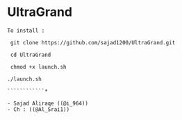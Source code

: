# UltraGrand

`To install :`

````````````*
 git clone https://github.com/sajad1200/UltraGrand.git

 cd UltraGrand

 chmod +x launch.sh

./launch.sh 

````````````*

- Sajad Aliraqe ((@i_964))
- Ch : ((@Al_Srai1))

